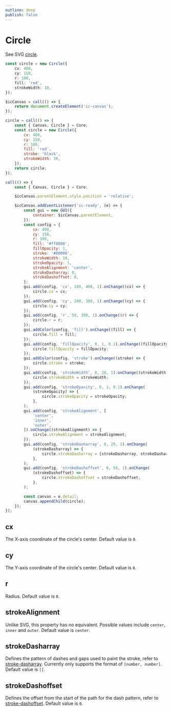 ```yaml
---
outline: deep
publish: false
---
```


# Circle

See SVG [circle].

```ts
const circle = new Circle({
    cx: 400,
    cy: 150,
    r: 100,
    fill: 'red',
    strokeWidth: 10,
});
```

```js eval code=false
$icCanvas = call(() => {
    return document.createElement('ic-canvas');
});
```

```js eval code=false
circle = call(() => {
    const { Canvas, Circle } = Core;
    const circle = new Circle({
        cx: 400,
        cy: 150,
        r: 100,
        fill: 'red',
        stroke: 'black',
        strokeWidth: 10,
    });
    return circle;
});
```

```js eval code=false inspector=false
call(() => {
    const { Canvas, Circle } = Core;

    $icCanvas.parentElement.style.position = 'relative';

    $icCanvas.addEventListener('ic-ready', (e) => {
        const gui = new GUI({
            container: $icCanvas.parentElement,
        });
        const config = {
            cx: 400,
            cy: 150,
            r: 100,
            fill: '#ff0000',
            fillOpacity: 1,
            stroke: '#00000',
            strokeWidth: 10,
            strokeOpacity: 1,
            strokeAlignment: 'center',
            strokeDasharray: 0,
            strokeDashoffset: 0,
        };
        gui.add(config, 'cx', 100, 400, 1).onChange((cx) => {
            circle.cx = cx;
        });
        gui.add(config, 'cy', 100, 300, 1).onChange((cy) => {
            circle.cy = cy;
        });
        gui.add(config, 'r', 50, 300, 1).onChange((r) => {
            circle.r = r;
        });
        gui.addColor(config, 'fill').onChange((fill) => {
            circle.fill = fill;
        });
        gui.add(config, 'fillOpacity', 0, 1, 0.1).onChange((fillOpacity) => {
            circle.fillOpacity = fillOpacity;
        });
        gui.addColor(config, 'stroke').onChange((stroke) => {
            circle.stroke = stroke;
        });
        gui.add(config, 'strokeWidth', 0, 20, 1).onChange((strokeWidth) => {
            circle.strokeWidth = strokeWidth;
        });
        gui.add(config, 'strokeOpacity', 0, 1, 0.1).onChange(
            (strokeOpacity) => {
                circle.strokeOpacity = strokeOpacity;
            },
        );
        gui.add(config, 'strokeAlignment', [
            'center',
            'inner',
            'outer',
        ]).onChange((strokeAlignment) => {
            circle.strokeAlignment = strokeAlignment;
        });
        gui.add(config, 'strokeDasharray', 0, 20, 1).onChange(
            (strokeDasharray) => {
                circle.strokeDasharray = [strokeDasharray, strokeDasharray];
            },
        );
        gui.add(config, 'strokeDashoffset', 0, 50, 1).onChange(
            (strokeDashoffset) => {
                circle.strokeDashoffset = strokeDashoffset;
            },
        );

        const canvas = e.detail;
        canvas.appendChild(circle);
    });
});
```

## cx

The X-axis coordinate of the circle's center. Default value is `0`.

## cy

The Y-axis coordinate of the circle's center. Default value is `0`.

## r

Radius. Default value is `0`.

## strokeAlignment

Unlike SVG, this property has no equivalent. Possible values include `center`, `inner` and `outer`. Default value is `center`.

## strokeDasharray

Defines the pattern of dashes and gaps used to paint the stroke, refer to [stroke-dasharray]. Currently only supports the format of `[number, number]`. Default value is `[]`.

## strokeDashoffset

Defines the offset from the start of the path for the dash pattern, refer to [stroke-dashoffset]. Default value is `0`.

[circle]: https://developer.mozilla.org/en-US/docs/Web/SVG/Element/circle
[stroke-dashoffset]: https://developer.mozilla.org/en-US/docs/Web/SVG/Attribute/stroke-dashoffset
[stroke-dasharray]: https://developer.mozilla.org/en-US/docs/Web/SVG/Attribute/stroke-dasharray
